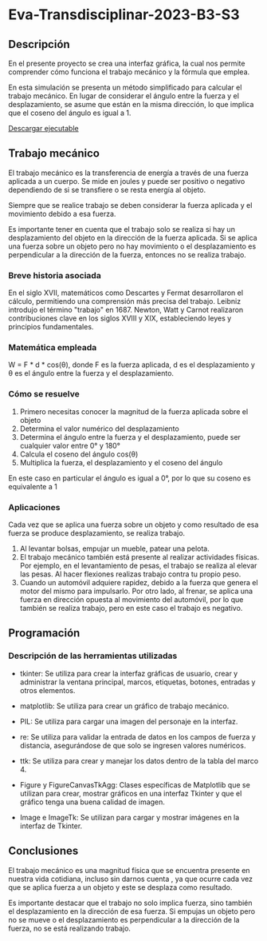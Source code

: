 
# Eva-Transdisciplinar-2023-B3-S3


## Descripción

En el presente proyecto se crea una interfaz gráfica, la cual nos permite comprender cómo funciona el trabajo mecánico y la fórmula que emplea.

En esta simulación se presenta un método simplificado para calcular el trabajo mecánico. En lugar de considerar el ángulo entre la fuerza y el desplazamiento, se asume que
están en la misma dirección, lo que implica que el coseno del ángulo es igual a 1.

[Descargar ejecutable](https://www.mediafire.com/file/et161eg3wo2gkwi/archivo+exe.rar/file)

## Trabajo mecánico

El trabajo mecánico es la transferencia de energía a través de una fuerza aplicada a un cuerpo. Se mide en joules y puede ser
positivo o negativo dependiendo de si se transfiere o se resta energía al objeto.

Siempre que se realice trabajo se deben considerar la fuerza aplicada y el movimiento debido a esa fuerza.

Es importante tener en cuenta que el trabajo solo se realiza si hay un desplazamiento del objeto en la dirección de la fuerza aplicada. Si se aplica una fuerza sobre un
objeto pero no hay movimiento o el desplazamiento es perpendicular a la dirección de la fuerza, entonces no se realiza trabajo.

### Breve historia asociada

En el siglo XVII, matemáticos como Descartes y Fermat desarrollaron el cálculo, permitiendo una comprensión más precisa del trabajo. Leibniz introdujo el término "trabajo"
en 1687. Newton, Watt y Carnot realizaron contribuciones clave en los siglos XVIII y XIX, estableciendo leyes y principios fundamentales.

### Matemática empleada

W = F * d * cos(θ), donde F es la fuerza aplicada, d es el desplazamiento y θ es el ángulo entre la fuerza y el desplazamiento.

### Cómo se resuelve

1.  Primero necesitas conocer la magnitud de la fuerza aplicada sobre el objeto
2.  Determina el valor numérico del desplazamiento
3.  Determina el ángulo entre la fuerza y el desplazamiento, puede ser cualquier valor entre 0° y 180°
4.  Calcula el coseno del ángulo cos(θ)
5.  Multiplica la fuerza, el desplazamiento y el coseno del ángulo

En este caso en particular el ángulo es igual a 0°, por lo que su coseno es equivalente a 1

### Aplicaciones

Cada vez que se aplica una fuerza sobre un objeto y como resultado de esa fuerza se produce desplazamiento, se realiza trabajo.

1. Al levantar bolsas, empujar un mueble, patear una pelota.
2. El trabajo mecánico también está presente al realizar actividades físicas. Por ejemplo, en el levantamiento de pesas, el trabajo se realiza al elevar las pesas. Al hacer flexiones realizas trabajo contra tu propio peso.
3. Cuando un automóvil adquiere rapidez, debido a la fuerza que genera el motor del mismo para impulsarlo. Por otro lado, al frenar, se aplica una fuerza en dirección opuesta al movimiento del automóvil, por lo que también se realiza trabajo, pero en este caso el trabajo es negativo.

## Programación


### Descripción de las herramientas utilizadas

- tkinter: Se utiliza para crear la interfaz gráficas de usuario, crear y administrar la
ventana principal, marcos, etiquetas, botones, entradas y otros elementos.

- matplotlib: Se utiliza para crear un gráfico de trabajo mecánico.

- PIL: Se utiliza para cargar una imagen del personaje en la interfaz.

- re: Se utiliza para validar la entrada de datos en los campos de fuerza y distancia, asegurándose de que solo se ingresen valores numéricos.

- ttk: Se utiliza para crear y manejar los datos dentro de la tabla del marco 4.

- Figure y FigureCanvasTkAgg: Clases específicas de Matplotlib que se utilizan para crear, mostrar gráficos en una interfaz Tkinter y que el gráfico tenga una buena calidad
de imagen.

- Image e ImageTk: Se utilizan para cargar y mostrar imágenes en la interfaz de Tkinter.

## Conclusiones

El trabajo mecánico es una magnitud física que se encuentra presente en nuestra vida cotidiana, incluso sin darnos cuenta , ya que ocurre cada vez que se aplica fuerza a un
objeto y este se desplaza como resultado.

Es importante destacar que el trabajo no solo implica fuerza, sino también el desplazamiento en la dirección de esa fuerza. Si empujas un objeto pero no se mueve o el
desplazamiento es perpendicular a la dirección de la fuerza, no se está realizando trabajo.
